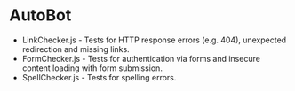 AutoBot
=======
* LinkChecker.js - Tests for HTTP response errors (e.g. 404), unexpected redirection and missing links.
* FormChecker.js - Tests for authentication via forms and insecure content loading with form submission.
* SpellChecker.js - Tests for spelling errors.
